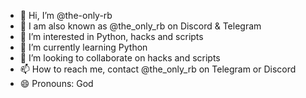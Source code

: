 - 👋 Hi, I’m @the-only-rb
- 💯 I am also known as @the_only_rb on Discord & Telegram
- 👀 I’m interested in Python, hacks and scripts
- 🌱 I’m currently learning Python
- 💞️ I’m looking to collaborate on hacks and scripts
- 📫 How to reach me, contact @the_only_rb on Telegram or Discord
- 😄 Pronouns: God 
  
